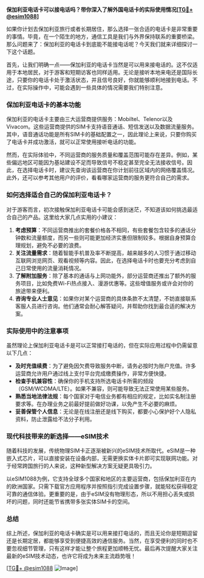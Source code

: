 **保加利亚电话卡可以接电话吗？带你深入了解外国电话卡的实际使用情况[[TG💪+ @esim1088](https://t.me/s/esim1088)]**

如果你计划去保加利亚旅行或者长期居住，那么选择一张合适的电话卡是非常重要的事情。毕竟，在一个陌生的地方，通信工具是我们与外界保持联系的重要桥梁。那么问题来了：保加利亚的电话卡到底能不能接电话呢？今天我们就来详细探讨一下这个话题。

首先，让我们明确一点——保加利亚的电话卡当然是可以用来接电话的。这不仅适用于本地居民，对于游客和短期访客也同样适用。无论是接听本地来电还是国际长途，只要你的电话卡处于激活状态，并且信号良好，你就能够顺利地接到电话。不过，在实际操作中，可能会遇到一些具体的情况需要我们特别注意。

### 保加利亚电话卡的基本功能

保加利亚的电话卡主要由三大运营商提供服务：Mobiltel、Telenor以及Vivacom。这些运营商提供的SIM卡支持语音通话、短信发送以及数据流量服务。其中，语音通话功能是所有SIM卡的基础配置之一，因此理论上来说，只要你购买了电话卡并成功激活，就可以正常使用接听电话的功能。

然而，在实际体验中，不同运营商的服务质量和覆盖范围可能存在差异。例如，某些偏远地区可能因为基站建设不足而导致信号不稳定甚至完全无法接收信号。因此，在选择电话卡时，建议先查询该运营商在你计划前往区域内的网络覆盖情况。此外，还可以参考其他用户的评价，看看哪家运营商的服务更符合自己的需求。

### 如何选择适合自己的保加利亚电话卡？

对于游客而言，初次接触保加利亚电话卡可能会感到迷茫，不知道该如何挑选最适合自己的产品。这里给大家几点实用的小建议：

1. **考虑预算**：不同运营商推出的套餐价格各不相同，有些套餐包含较多的通话分钟数和流量额度，而另一些则可能更加经济实惠但限制较多。根据自身预算合理规划，避免不必要的浪费。
2. **关注流量需求**：随着智能手机普及率不断提高，越来越多的人习惯于通过移动互联网浏览网页、观看视频等内容。因此，在选择电话卡时也要充分考虑到自己日常使用的流量消耗情况。
3. **了解附加服务**：除了基本的通话与上网功能外，部分运营商还推出了额外的服务项目，比如免费Wi-Fi热点接入、漫游优惠等。这些增值服务或许会对你的旅途带来便利。
4. **咨询专业人士意见**：如果你对某个运营商的具体条款不太清楚，不妨直接联系客服人员进行咨询。他们通常会耐心解答疑问，并帮助你找到最合适的解决方案。

### 实际使用中的注意事项

虽然理论上保加利亚电话卡是可以正常接打电话的，但在实际应用过程中仍需留意以下几点：

- **及时充值续费**：为了避免因欠费导致服务中断，请务必按时为账户充值。许多运营商允许用户通过线上支付平台完成缴费操作，非常方便快捷。
- **检查手机兼容性**：确保你的手机支持所选电话卡所需的频段（GSM/WCDMA/LTE）。如果不兼容，则可能导致无法正常使用某些服务。
- **熟悉当地法律法规**：每个国家对于电信业务都有相应的规定，比如实名制注册要求等。在办理业务之前最好提前做好功课，以免产生不必要的麻烦。
- **妥善保管个人信息**：无论是在线注册还是线下购买，都要小心保护好个人隐私资料，防止泄露给不法分子利用。

### 现代科技带来的新选择——eSIM技术

随着科技的发展，传统物理SIM卡正逐渐被新兴的eSIM技术所取代。eSIM是一种嵌入式芯片，可以直接安装在设备内部，无需更换实体卡片即可实现联网功能。对于经常跨国旅行的人来说，这种新型解决方案无疑更具吸引力。

以eSIM1088为例，它支持全球多个国家和地区的主要运营商，包括保加利亚在内的欧洲国家。只需下载官方应用程序并按照指引完成设置步骤，就能轻松获得稳定可靠的通信体验。更重要的是，由于eSIM没有物理形态，所以不用担心丢失或损坏的问题，同时还能节省携带多张实体SIM卡的空间。

### 总结

综上所述，保加利亚的电话卡确实是可以用来接打电话的，而且无论你是短期逗留还是长期定居，都能够享受到便捷高效的通信服务。当然，在享受便利的同时也不要忽视细节管理，只有这样才能让整个旅程更加顺畅无忧。最后再次提醒大家关注最新的eSIM技术动态，也许它将成为未来主流趋势哦！

[[TG💪+ @esim1088](https://t.me/s/esim1088) ![Image](https://i.postimg.cc/4NQfJmqS/Snipaste-2025-05-13-00-14-12.png)]